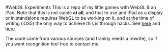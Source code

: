 #WebGL Experiments
This is a repo of my little games with WebGL & an iPad. Note that this is not stable **at all**, and that to use and iPad as a display or in standalone requires WebGL to be working on it, and at the time of writing (iOS5) the only way to achieve this is through hacks. See [here](http://demoseen.com/webglenabler/) and [here](https://github.com/gauthiier/GoWebGL).

The code came from various sources (and frankly needs a rewrite), so if you want recognition feel free to contact me.